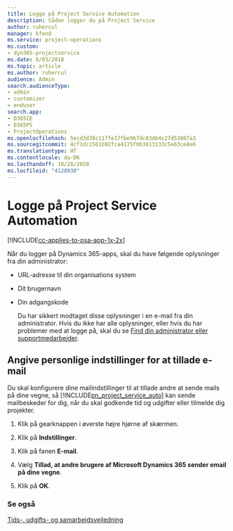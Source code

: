 ```yaml
---
title: Logge på Project Service Automation
description: Sådan logger du på Project Service
author: ruhercul
manager: kfend
ms.service: project-operations
ms.custom:
- dyn365-projectservice
ms.date: 8/03/2018
ms.topic: article
ms.author: ruhercul
audience: Admin
search.audienceType:
- admin
- customizer
- enduser
search.app:
- D365CE
- D365PS
- ProjectOperations
ms.openlocfilehash: 5ecd3d38c11ffe17fbe967dc83db4c27d53807a3
ms.sourcegitcommit: 4cf1dc1561b92fca4175f0b3813133c5e63ce8e6
ms.translationtype: HT
ms.contentlocale: da-DK
ms.lasthandoff: 10/28/2020
ms.locfileid: "4128938"
---
```

# <a name="sign-in-to-project-service-automation"></a>Logge på Project Service Automation

[!INCLUDE[cc-applies-to-psa-app-1x-2x](../includes/cc-applies-to-psa-app-1x-2x.md)]

Når du logger på Dynamics 365-apps, skal du have følgende oplysninger fra din administrator:  
  
- URL-adresse til din organisations system  
  
- Dit brugernavn  
  
- Din adgangskode  
  
  Du har sikkert modtaget disse oplysninger i en e-mail fra din administrator. Hvis du ikke har alle oplysninger, eller hvis du har problemer med at logge på, skal du se [Find din administrator eller supportmedarbejder](https://docs.microsoft.com/dynamics365/customerengagement/on-premises/basics/find-administrator-support).  
  
## <a name="set-your-personal-options-to-allow-email"></a>Angive personlige indstillinger for at tillade e-mail  
 Du skal konfigurere dine mailindstillinger til at tillade andre at sende mails på dine vegne, så [!INCLUDE[pn_project_service_auto](../includes/pn-project-service-auto.md)] kan sende mailbeskeder for dig, når du skal godkende tid og udgifter eller tilmelde dig projekter.  
  
1.  Klik på gearknappen i øverste højre hjørne af skærmen.  
  
2.  Klik på **Indstillinger**.  
  
3.  Klik på fanen **E-mail**.  
  
4.  Vælg **Tillad, at andre brugere af Microsoft Dynamics 365 sender email på dine vegne**.  
  
5.  Klik på **OK**.  
  
### <a name="see-also"></a>Se også  
 [Tids-, udgifts- og samarbejdsvejledning](../psa/time-expense-collaboration-guide.md)
